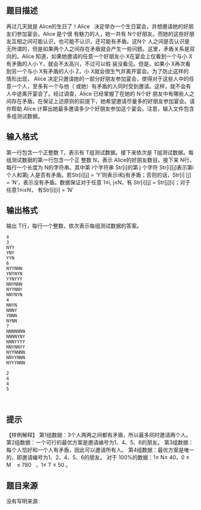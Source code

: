 


## 题目描述
再过几天就是 Alice的生日了！Alice   决定举办一个生日宴会，并想邀请她的好朋友们参加宴会。Alice 是个很
有魅力的人，她一共有 N个好朋友。而她的这些好朋友互相之间可能认识，也可能不认识，还可能有矛盾。这N个
人之间是否认识是无所谓的，但是如果两个人之间存在矛盾就会产生一些问题。这里，矛盾关系是双向的。Alice
知道，如果她邀请的任意一个好朋友小 X在宴会上仅看到一个与小 X有矛盾的人小 Y，就会不太高兴，不过可以假
装没看见。但是，如果小 X再次看到另一个与小 X有矛盾的人小 Z，小 X就会很生气并离开宴会。为了防止这样的
情形出现， Alice 决定只邀请她的一部分好朋友参加宴会，使得对于这些人中的任意一个人，至多有一个与他（
或她）有矛盾的人同时受到邀请。这样，就不会有人中途离开宴会了。经过调查，Alice 已经掌握了在她的 N个好
朋友中有哪些人之间存在矛盾。在保证上述原则的前提下，她希望邀请尽量多的好朋友参加宴会。请你帮助 Alice
计算出她最多邀请多少个好朋友参加这个宴会。注意，输入文件包含多组测试数据。
## 输入格式
第一行包含一个正整数 T，表示有 T组测试数据。接下来依次是 T组测试数据。每组测试数据的第一行包含一个正
整数 N，表示 Alice的好朋友数目。接下来 N行，每行一个长度为 N的字符串。其中第 i个字符串 Str[i]的第 j
个字符 Str[i][j]表示第i个人和第j 人是否有矛盾。若Str[i][j] = ‘Y’则表示i和j有矛盾；否则的话，Str[i]
[j] = ‘N’，表示没有矛盾。数据保证对于任意 1≤i, j≤N，有 Str[i][j] = Str[j][i]；对于任意1≤i≤N，
有Str[i][i] = ‘N’
## 输出格式
输出 T行，每行一个整数，依次表示每组测试数据的答案。

```input1
4 
3 
NYY
YNY 
YYN 
6 
NYYNNN 
YNYNYN 
YYNYYY 
NNYNNN 
NYYNNY 
NNYNYN 
4 
NNYN 
NNNY 
YNNN 
NYNN 
7 
NNNNNNN 
NNNNYNY 
NNNYYYY 
NNYNNYY 
NYYNNNN 
NNYYNNN 
NYYYNNN

```

```output1
2 
4 
4 
5 
 
 
```

## 提示
【样例解释】
第1组数据：3个人两两之间都有矛盾，所以最多同时邀请两个人。
第2组数据：一个可行的最优方案是邀请编号为1、4、5、6的朋友。
第3组数据：每个人恰好和一个人有矛盾，因此可以邀请所有人。
第4组数据：最优方案是唯一的，即邀请编号为1、2、4、5、6的朋友。
对于 100%的数据：1≤ N≤ 40，0 ≤ M    ≤ 780   ，1≤ T ≤ 50 。
## 题目来源
没有写明来源


